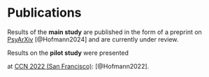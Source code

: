 # Publications

Results of the **main study** are published in the form of a preprint
on [PsyArXiv](https://doi.org/10.31234/osf.io/f62pw "Go to the preprint") [@Hofmann2024]
and are currently under review.

Results on the **pilot study** were presented

at [CCN 2022 (San Francisco)](https://2022.ccneuro.org/index.php "Go to the conference website"): [@Hofmann2022].
